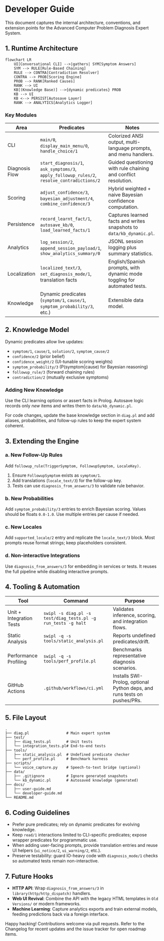 # Developer Guide

This document captures the internal architecture, conventions, and extension points for the Advanced Computer Problem Diagnosis Expert System.

## 1. Runtime Architecture

```mermaid
flowchart LR
    UI[Conversational CLI] -->|gathers| SYM[Symptom Answers]
    SYM --> RULE[Rule-Based Chaining]
    RULE --> CONTRA[Contradiction Resolver]
    CONTRA --> PROB[Scoring Engine]
    PROB --> RANK[Ranked Causes]
    RANK --> UI
    KB[(Knowledge Base)] -->{dynamic predicates} PROB
    KB --> UI
    KB <--> PERSIST[Autosave Layer]
    RANK --> ANALYTICS[Analytics Logger]
```

### Key Modules

| Area | Predicates | Notes |
| --- | --- | --- |
| CLI | `main/0`, `display_main_menu/0`, `handle_choice/1` | Colorized ANSI output, multi-language prompts, and menu handlers. |
| Diagnosis Flow | `start_diagnosis/1`, `ask_symptoms/3`, `apply_followup_rules/2`, `resolve_contradictions/2` | Guided questioning with rule chaining and conflict resolution. |
| Scoring | `adjust_confidence/3`, `bayesian_adjustment/4`, `combine_confidence/3` | Hybrid weighted + naive Bayesian confidence computation. |
| Persistence | `record_learnt_fact/1`, `autosave_kb/0`, `load_learned_facts/1` | Captures learned facts and writes snapshots to `data/kb_dynamic.pl`. |
| Analytics | `log_session/2`, `append_session_payload/1`, `show_analytics_summary/0` | JSONL session logging plus summary statistics. |
| Localization | `localized_text/3`, `set_diagnosis_mode/1`, translation facts | English/Spanish prompts, with dynamic mode toggling for automated tests. |
| Knowledge | Dynamic predicates (`symptom/1`, `cause/1`, `symptom_probability/3`, etc.) | Extensible data model. |

## 2. Knowledge Model

Dynamic predicates allow live updates:

- `symptom/1`, `cause/1`, `solution/2`, `symptom_cause/2`
- `confidence/2` (prior belief)
- `confidence_weight/2` (UI-tunable scoring weights)
- `symptom_probability/3` (P(symptom|cause) for Bayesian reasoning)
- `followup_rule/3` (forward chaining rules)
- `contradiction/2` (mutually exclusive symptoms)

### Adding New Knowledge

Use the CLI learning options or assert facts in Prolog. Autosave logic records only *new* items and writes them to `data/kb_dynamic.pl`.

For code changes, update the base knowledge section in `diag.pl` and add aliases, probabilities, and follow-up rules to keep the expert system coherent.

## 3. Extending the Engine

### a. New Follow-Up Rules

Add `followup_rule(TriggerSymptom, FollowupSymptom, LocaleKey).`

1. Ensure `FollowupSymptom` exists as `symptom/1`.
2. Add translations (`locale_text/3`) for the follow-up key.
3. Tests can use `diagnosis_from_answers/3` to validate rule behavior.

### b. New Probabilities

Add `symptom_probability/3` entries to enrich Bayesian scoring. Values should be floats `0.0-1.0`. Use multiple entries per cause if needed.

### c. New Locales

Add `supported_locale/2` entry and replicate the `locale_text/3` block. Most prompts reuse format strings; keep placeholders consistent.

### d. Non-interactive Integrations

Use `diagnosis_from_answers/3` for embedding in services or tests. It reuses the full pipeline while disabling interactive prompts.

## 4. Tooling & Automation

| Tool | Command | Purpose |
| --- | --- | --- |
| Unit + Integration Tests | `swipl -s diag.pl -s test/diag_tests.pl -g run_tests -g halt` | Validates inference, scoring, and integration flows. |
| Static Analysis | `swipl -q -s tools/static_analysis.pl` | Reports undefined predicates/drift. |
| Performance Profiling | `swipl -q -s tools/perf_profile.pl` | Benchmarks representative diagnosis scenarios. |
| GitHub Actions | `.github/workflows/ci.yml` | Installs SWI-Prolog, optional Python deps, and runs tests on pushes/PRs. |

## 5. File Layout

```
.
├── diag.pl                 # Main expert system
├── test/
│   ├── diag_tests.pl       # Unit tests
│   └── integration_tests.pl# End-to-end tests
├── tools/
│   ├── static_analysis.pl  # Undefined predicate checker
│   └── perf_profile.pl     # Benchmark harness
├── scripts/
│   └── voice_capture.py    # Speech-to-text bridge (optional)
├── data/
│   ├── .gitignore          # Ignore generated snapshots
│   └── kb_dynamic.pl       # Autosaved knowledge (generated)
├── docs/
│   ├── user-guide.md
│   └── developer-guide.md
└── README.md
```

## 6. Coding Guidelines

- Prefer pure predicates; rely on dynamic predicates for evolving knowledge.
- Keep `read/1` interactions limited to CLI-specific predicates; expose wrapper predicates for programmatic use.
- When adding user-facing prompts, provide translation entries and reuse UI helpers (`ui_notice/2`, `ui_warning/2`, etc.).
- Preserve testability: guard IO-heavy code with `diagnosis_mode/1` checks so automated tests remain non-interactive.

## 7. Future Hooks

- **HTTP API**: Wrap `diagnosis_from_answers/3` in `library(http/http_dispatch)` handlers.
- **Web UI Revival**: Combine the API with the legacy HTML templates in `Old Versions/` or modern frameworks.
- **Machine Learning**: Capture analytics exports and train external models, feeding predictions back via a foreign interface.

Happy hacking! Contributions welcome via pull requests. Refer to the Changelog for recent updates and the issue tracker for open roadmap items.

